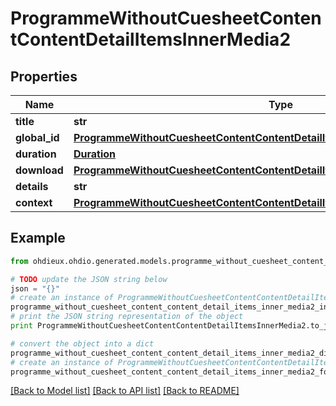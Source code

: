 # ProgrammeWithoutCuesheetContentContentDetailItemsInnerMedia2


## Properties

Name | Type | Description | Notes
------------ | ------------- | ------------- | -------------
**title** | **str** |  | 
**global_id** | [**ProgrammeWithoutCuesheetContentContentDetailItemsInnerPlaylistItemIdGlobalId2**](ProgrammeWithoutCuesheetContentContentDetailItemsInnerPlaylistItemIdGlobalId2.md) |  | 
**duration** | [**Duration**](Duration.md) |  | 
**download** | [**ProgrammeWithoutCuesheetContentContentDetailItemsInnerMedia2Download**](ProgrammeWithoutCuesheetContentContentDetailItemsInnerMedia2Download.md) |  | [optional] 
**details** | **str** |  | [optional] 
**context** | [**ProgrammeWithoutCuesheetContentContentDetailItemsInnerMedia2Context**](ProgrammeWithoutCuesheetContentContentDetailItemsInnerMedia2Context.md) |  | 

## Example

```python
from ohdieux.ohdio.generated.models.programme_without_cuesheet_content_content_detail_items_inner_media2 import ProgrammeWithoutCuesheetContentContentDetailItemsInnerMedia2

# TODO update the JSON string below
json = "{}"
# create an instance of ProgrammeWithoutCuesheetContentContentDetailItemsInnerMedia2 from a JSON string
programme_without_cuesheet_content_content_detail_items_inner_media2_instance = ProgrammeWithoutCuesheetContentContentDetailItemsInnerMedia2.from_json(json)
# print the JSON string representation of the object
print ProgrammeWithoutCuesheetContentContentDetailItemsInnerMedia2.to_json()

# convert the object into a dict
programme_without_cuesheet_content_content_detail_items_inner_media2_dict = programme_without_cuesheet_content_content_detail_items_inner_media2_instance.to_dict()
# create an instance of ProgrammeWithoutCuesheetContentContentDetailItemsInnerMedia2 from a dict
programme_without_cuesheet_content_content_detail_items_inner_media2_form_dict = programme_without_cuesheet_content_content_detail_items_inner_media2.from_dict(programme_without_cuesheet_content_content_detail_items_inner_media2_dict)
```
[[Back to Model list]](../README.md#documentation-for-models) [[Back to API list]](../README.md#documentation-for-api-endpoints) [[Back to README]](../README.md)


